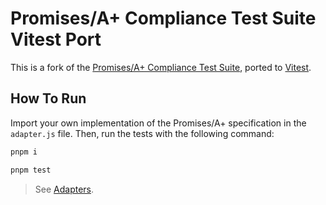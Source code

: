 # Promises/A+ Compliance Test Suite Vitest Port

This is a fork of the [Promises/A+ Compliance Test Suite](https://github.com/promises-aplus/promises-tests), ported to [Vitest](https://vitest.dev/).

## How To Run

Import your own implementation of the Promises/A+ specification in the `adapter.js` file. Then, run the tests with the following command:

```bash
pnpm i

pnpm test
```

> See [Adapters](https://github.com/promises-aplus/promises-tests?tab=readme-ov-file#adapters).

